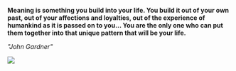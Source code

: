 **Meaning is something you build into your life. You build it out of your own past, out of your affections and loyalties, out of the experience of humankind as it is passed on to you... You are the only one who can put them together into that unique pattern that will be your life.**

*"John Gardner"*

![](https://api.nosense.lol/ghvc/?username=cdfrm)